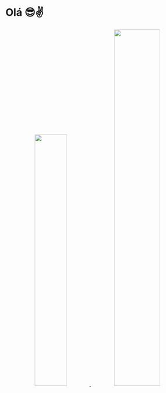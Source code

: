 # Olá 😎✌


<div align="center">
  <a href="https://github.com/Benn-Santana">
  <img height="42%" src="https://github-readme-stats.vercel.app/api?username=Benn-Santana&show_icons=true&theme=dark&include_all_commits=true&count_private=true"/>
  <img height="50%" src="https://github-readme-stats.vercel.app/api/top-langs/?username=Benn-Santana&layout=compact&langs_count=7&theme=dark"/>
</div>
